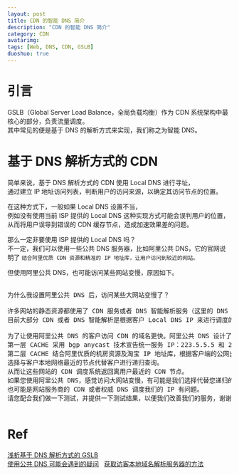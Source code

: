 ```yaml
---
layout: post
title: CDN 的智能 DNS 简介
description: "CDN 的智能 DNS 简介"
category: CDN
avatarimg:
tags: [Web, DNS, CDN, GSLB]
duoshuo: true
---
```


# 引言

GSLB（Global Server Load Balance，全局负载均衡）作为 CDN 系统架构中最核心的部分，负责流量调度。   
其中常见的便是基于 DNS 的解析方式来实现，我们称之为智能 DNS。  

# 基于 DNS 解析方式的 CDN

简单来说，基于 DNS 解析方式的 CDN 使用 Local DNS 进行寻址，  
通过建立 IP 地址访问列表，判断用户的访问来源，以确定其访问节点的位置。

在这种方式下，一般如果 Local DNS 设置不当，  
例如没有使用当前 ISP 提供的 Local DNS 这种实现方式可能会误判用户的位置，
从而将用户误导到错误的 CDN 缓存节点，造成加速效果差的问题。

那么一定非要使用 ISP 提供的 Local DNS 吗？  
不一定，我们可以使用一些公共 DNS 服务器，比如阿里公共 DNS，它的官网说明了
`结合阿里优质 CDN 资源和精准的 IP 地址库，让用户访问到较近的网站。`

但使用阿里公共 DNS，也可能访问某些网站变慢，原因如下。

<pre>

为什么我设置阿里公共 DNS 后，访问某些大网站变慢了？

许多网站的静态资源都使用了 CDN 服务或者 DNS 智能解析服务（这里的 DNS 是指域名的权威 DNS 服务器），
目前大部分 CDN 或者 DNS 智能解析是根据客户 Local DNS IP 来进行调度的。

为了让使用阿里公共 DNS 的客户访问 CDN 的域名更快。阿里公共 DNS 设计了两层 CACHE 架构，
第一层 CACHE 采用 bgp anycast 技术宣告统一服务 IP：223.5.5.5 和 223.6.6.6，接收并应答客户请求。
第二层 CACHE 结合阿里优质的机房资源及淘宝 IP 地址库，根据客户端的公网出口 IP，
选择与客户本地网络最近的节点代替客户进行递归查询。
从而让这些网站的 CDN 调度系统返回离用户最近的 CDN 节点。
如果您使用阿里公共 DNS，感觉访问大网站变慢，有可能是我们选择代替您递归的二级 CACHE 节点不够准确，
也可能是网站服务商的 CDN 或者权威 DNS 调度我们的 IP 有问题。
请您配合我们做一下测试，并提供一下测试结果，以便我们改善我们的服务，谢谢！

</pre>


# Ref
[浅析基于 DNS 解析方式的 GSLB](http://www.cnblog.me/2015/09/30/cdn-gslb-dns/)  
[使用公共 DNS 可能会遇到的疑问](http://www.alidns.com/faqs/#dns-faqs)   
[获取访客本地域名解析服务器的方法 ](https://www.google.com/patents/CN102035905B?cl=zh)  
